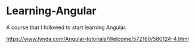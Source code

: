 # Learning-Angular

A course that I followed to start learning Angular. 

https://www.lynda.com/Angular-tutorials/Welcome/572160/580124-4.html
